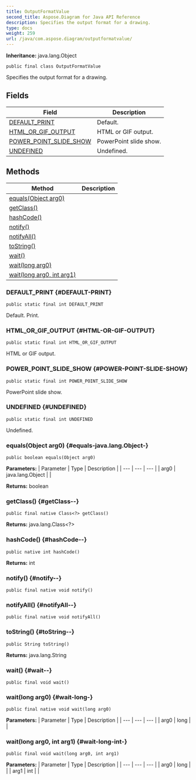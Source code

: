 ```yaml
---
title: OutputFormatValue
second_title: Aspose.Diagram for Java API Reference
description: Specifies the output format for a drawing.
type: docs
weight: 259
url: /java/com.aspose.diagram/outputformatvalue/
---
```


**Inheritance:**
java.lang.Object
```
public final class OutputFormatValue
```

Specifies the output format for a drawing.
## Fields

| Field | Description |
| --- | --- |
| [DEFAULT_PRINT](#DEFAULT-PRINT) | Default. |
| [HTML_OR_GIF_OUTPUT](#HTML-OR-GIF-OUTPUT) | HTML or GIF output. |
| [POWER_POINT_SLIDE_SHOW](#POWER-POINT-SLIDE-SHOW) | PowerPoint slide show. |
| [UNDEFINED](#UNDEFINED) | Undefined. |
## Methods

| Method | Description |
| --- | --- |
| [equals(Object arg0)](#equals-java.lang.Object-) |  |
| [getClass()](#getClass--) |  |
| [hashCode()](#hashCode--) |  |
| [notify()](#notify--) |  |
| [notifyAll()](#notifyAll--) |  |
| [toString()](#toString--) |  |
| [wait()](#wait--) |  |
| [wait(long arg0)](#wait-long-) |  |
| [wait(long arg0, int arg1)](#wait-long-int-) |  |
### DEFAULT_PRINT {#DEFAULT-PRINT}
```
public static final int DEFAULT_PRINT
```


Default. Print.

### HTML_OR_GIF_OUTPUT {#HTML-OR-GIF-OUTPUT}
```
public static final int HTML_OR_GIF_OUTPUT
```


HTML or GIF output.

### POWER_POINT_SLIDE_SHOW {#POWER-POINT-SLIDE-SHOW}
```
public static final int POWER_POINT_SLIDE_SHOW
```


PowerPoint slide show.

### UNDEFINED {#UNDEFINED}
```
public static final int UNDEFINED
```


Undefined.

### equals(Object arg0) {#equals-java.lang.Object-}
```
public boolean equals(Object arg0)
```




**Parameters:**
| Parameter | Type | Description |
| --- | --- | --- |
| arg0 | java.lang.Object |  |

**Returns:**
boolean
### getClass() {#getClass--}
```
public final native Class<?> getClass()
```




**Returns:**
java.lang.Class<?>
### hashCode() {#hashCode--}
```
public native int hashCode()
```




**Returns:**
int
### notify() {#notify--}
```
public final native void notify()
```




### notifyAll() {#notifyAll--}
```
public final native void notifyAll()
```




### toString() {#toString--}
```
public String toString()
```




**Returns:**
java.lang.String
### wait() {#wait--}
```
public final void wait()
```




### wait(long arg0) {#wait-long-}
```
public final native void wait(long arg0)
```




**Parameters:**
| Parameter | Type | Description |
| --- | --- | --- |
| arg0 | long |  |

### wait(long arg0, int arg1) {#wait-long-int-}
```
public final void wait(long arg0, int arg1)
```




**Parameters:**
| Parameter | Type | Description |
| --- | --- | --- |
| arg0 | long |  |
| arg1 | int |  |

